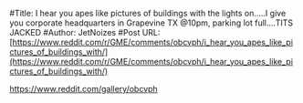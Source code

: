 #Title: I hear you apes like pictures of buildings with the lights on.....I give you corporate headquarters in Grapevine TX @10pm, parking lot full....TITS JACKED
#Author: JetNoizes
#Post URL: [https://www.reddit.com/r/GME/comments/obcvph/i_hear_you_apes_like_pictures_of_buildings_with/](https://www.reddit.com/r/GME/comments/obcvph/i_hear_you_apes_like_pictures_of_buildings_with/)


https://www.reddit.com/gallery/obcvph
